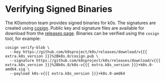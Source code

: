 # Verifying Signed Binaries

The K0smotron team provides signed binaries for k0s. The signatures are created using [cosign](https://docs.sigstore.dev/signing/quickstart/).
Public key and signature files are available for download from the [releases page](https://github.com/k0sproject/k0s/releases/latest).
Binaries can be verified using the `cosign` tool, for example:

```shell
cosign verify-blob \
  --key https://github.com/k0sproject/k0s/releases/download/v{{{ extra.k8s_version }}}%2Bk0s.0/cosign.pub \
  --signature https://github.com/k0sproject/k0s/releases/download/v{{{ extra.k8s_version }}}%2Bk0s.0/k0s-v{{{ extra.k8s_version }}}+k0s.0-amd64.sig \
  --payload k0s-v{{{ extra.k8s_version }}}+k0s.0-amd64
```
